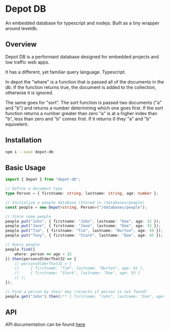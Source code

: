 # Depot DB

An embedded database for typescript and nodejs. Built as a tiny wrapper around leveldb.

## Overview

Depot DB is a performant database designed for embedded projects and low traffic web apps.

It has a different, yet familiar query language. Typescript.

In depot the "where" is a function that is passed all of the documents in the db.
If the function returns true, the document is added to the collection, otherwise
it is ignored.

The same goes for "sort". The sort function is passed two documents ("a" and "b") and returns
a number determining which one goes first. If the sort function returns a number greater than
zero "a" is at a higher index than "b", less than zero and "b" comes first. If it returns 0
they "a" and "b" equivelent.

## Installation

```bash
npm i --save depot-db
```

## Basic Usage

```typescript
import { Depot } from "depot-db";

// Define a document type
type Person = { firstname: string, lastname: string, age: number };

// Initialize a people database (Stored in /databases/people)
const people = new Depot<string, Person>("/databases/people");

// Store some people
people.put("John", { firstname: "John", lastname: "Doe", age: 32 });
people.put("Jane", { firstname: "Jane", lastname: "Doe", age: 32 });
people.put("Tim", { firstname: "Tim", lastname: "Burton", age: 59 });
people.put("Tony", { firstname: "Stark", lastname: "Doe", age: 45 });

// Query people
people.find({
    where: person => age > 32
}).then(personsOlderThat32 => {
    // personsOlderThat32 = [
    //     { firstname: "Tim", lastname: "Burton", age: 61 },
    //     { firstname: "Stark", lastname: "Doe", age: 53 }
    // ];
});

// Find a person by their key (rejects if person is not found)
people.get("John").then(/** { firstname: "John", lastname: "Doe", age: 32 } */);
```

## API

API documentation can be found [here](https://youngwerth.gitlab.io/depot)